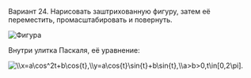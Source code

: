 Вариант 24. Нарисовать заштрихованную фигуру, затем её переместить, промасштабировать и повернуть.

![Фигура](https://pp.userapi.com/c846418/v846418441/1b57aa/sUKpnSdsJ_w.jpg)

Внутри улитка Паскаля, её уравнение:

<img src="https://latex.codecogs.com/gif.latex?\dpi{100}&space;\LARGE&space;\\x=a\cos^2t&plus;b\cos{t},\\y=a\cos{t}\sin{t}&plus;b\sin{t},\\a>b>0,t\in[0,2\pi]." title="\\x=a\cos^2t+b\cos{t},\\y=a\cos{t}\sin{t}+b\sin{t},\\a>b>0,t\in[0,2\pi]." />


